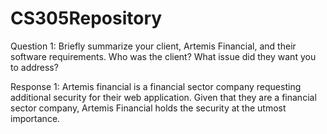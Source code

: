 # CS305Repository

Question 1: Briefly summarize your client, Artemis Financial, and their software requirements. Who was the client? What issue did they want you to address?

Response 1: Artemis financial is a financial sector company requesting additional security for their web application. Given that they are a financial sector company, Artemis Financial holds the security at the utmost importance.

